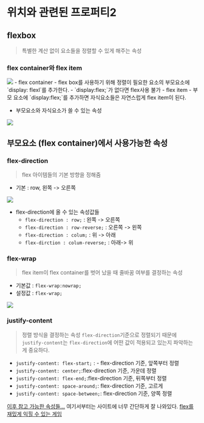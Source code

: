 # 위치와 관련된 프로퍼티2

## flexbox
> 특별한 계산 없이 요소들을 정렬할 수 있게 해주는 속성

### flex container와 flex item
<img src = "https://www.notion.so/image/https%3A%2F%2Fs3-us-west-2.amazonaws.com%2Fsecure.notion-static.com%2F7b27614b-2458-4882-a104-5307317497a7%2FUntitled.png?table=block&id=36e41a32-c421-45f7-8544-260f262cb5b8&width=2620&cache=v2">
- flex container
    - flex box를 사용하기 위해 정렬이 필요한 요소의 부모요소에 `display: flexl`를 추가한다.
    - `display:flex;`가 없다면 flex사용 불가
- flex item
    - 부모 요소에 `display:flex;`를 추가하면 자식요소들은 자연스럽게 flex item이 된다.

- 부모요소와 자식요소가 쓸 수 있는 속성
<img src = "https://www.notion.so/image/https%3A%2F%2Fs3-us-west-2.amazonaws.com%2Fsecure.notion-static.com%2Fcd9c6e8b-ff37-4063-9091-ede4d70264ba%2FUntitled.png?table=block&id=9bdf825a-ab98-440c-ab9d-b47f942815a4&width=2880&cache=v2">

## 부모요소 (flex container)에서 사용가능한 속성

### flex-direction
> flex 아이템들의 기본 방향을 정해줌
- 기본 : row, 왼쪽 -> 오른쪽
<img src = "https://www.notion.so/image/https%3A%2F%2Fs3-us-west-2.amazonaws.com%2Fsecure.notion-static.com%2F83c128c7-37f4-42c0-b355-c0b648ff2563%2FUntitled.png?table=block&id=185fddc0-0c4e-4a6e-85ef-2dfca87a65b3&width=2770&cache=v2">

- flex-direction에 올 수 있는 속성값들
    - `flex-direction : row;` : 왼쪽 -> 오른쪽 
    - `flex-direction : row-reverse;` : 오른쪽 -> 왼쪽
    - `flex-direction : colum;` : 위 -> 아래
    - `flex-dirction : colum-reverse;` : 아래-> 위

### flex-wrap
> flex item이 flex container를 벗어 났을 때 줄바꿈 여부를 결정하는 속성
- 기본값 : `flex-wrap:nowrap;` 
- 설정값 : `flex-wrap;`
<img src="https://www.notion.so/image/https%3A%2F%2Fs3-us-west-2.amazonaws.com%2Fsecure.notion-static.com%2Ffc3ac9a1-e1e8-4e96-8301-723d3e99bc2b%2FUntitled.png?table=block&id=ce2c7a9d-0adf-4448-ad15-0d4239bf0de8&width=2710&cache=v2">

### justify-content
> 정렬 방식을 결정하는 속성
`flex-direction`기준으로 정렬되기 때문에 `justify-content`는 `flex-direction`에 어떤 값이 적용되고 있는지 파악하는 게 중요하다.
- `justify-content: flex-start;` : - flex-direction 기준, 앞쪽부터 정렬
- `justify-content: center;`:flex-direction 기준, 가운데 정렬
- `justify-content: flex-end;`:flex-direction 기준, 뒤쪽부터 정렬
- `justify-content: space-around;`: flex-direction 기준, 고르게 
- `justify-content: space-between;`: flex-direction 기준, 양쪽 정렬

[이후 참고 가능한 속성들...](https://www.notion.so/Chapter14-_-2-7326e2a5ca81428e8b5b570b8e91c38e)
여기서부터는 사이트에 너무 간단하게 잘 나와있다.
[flex를 재밌게 익힐 수 있는 게임](https://flexboxfroggy.com/#ko)